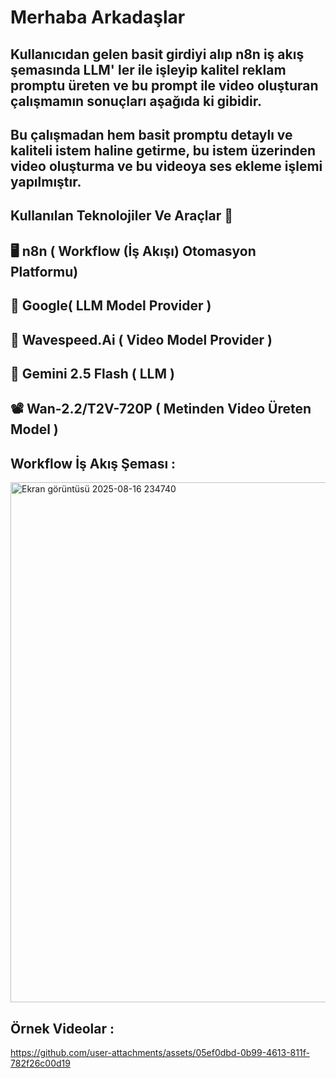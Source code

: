 # Merhaba Arkadaşlar 

## Kullanıcıdan gelen basit girdiyi alıp n8n iş akış şemasında  LLM' ler ile işleyip kalitel reklam promptu üreten ve bu prompt ile video oluşturan çalışmamın sonuçları aşağıda ki gibidir.

## Bu çalışmadan hem basit promptu detaylı ve kaliteli istem haline getirme, bu istem üzerinden video oluşturma ve bu videoya ses ekleme işlemi yapılmıştır.

## Kullanılan Teknolojiler Ve Araçlar 🔧

## 🖥 n8n ( Workflow (İş Akışı) Otomasyon Platformu)

## 🚀 Google( LLM Model Provider )

## 🤖 Wavespeed.Ai ( Video Model Provider )

## 🤖 Gemini 2.5 Flash ( LLM )

## 📽️ Wan-2.2/T2V-720P ( Metinden Video Üreten Model )

## Workflow İş Akış Şeması :

<img width="1668" height="832" alt="Ekran görüntüsü 2025-08-16 234740" src="https://github.com/user-attachments/assets/6a7e0e27-4f84-4468-80b8-2c7424527280" />


## Örnek Videolar : 


https://github.com/user-attachments/assets/05ef0dbd-0b99-4613-811f-782f26c00d19




